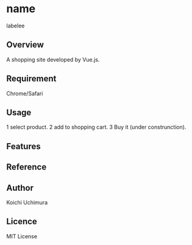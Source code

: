# name
labelee

## Overview
A shopping site developed by Vue.js.

## Requirement
Chrome/Safari

## Usage
1 select product.
2 add to shopping cart.
3 Buy it (under construnction).

## Features

## Reference

## Author
Koichi Uchimura

## Licence
MIT License